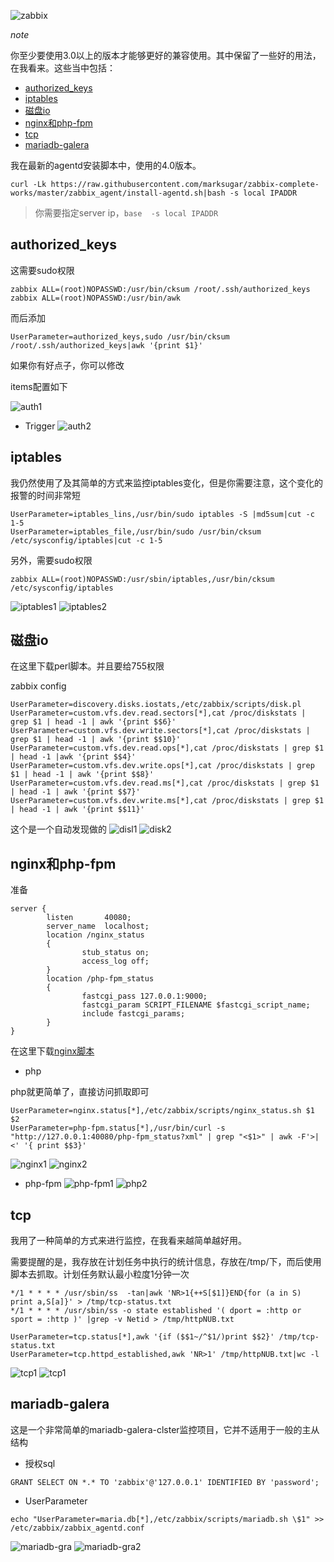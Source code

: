 
![zabbix](https://raw.githubusercontent.com/marksugar/zabbix-complete-works/master/img/zabbixx.png)

*note*

你至少要使用3.0以上的版本才能够更好的兼容使用。其中保留了一些好的用法，在我看来。这些当中包括：

* [authorized_keys](#authorized_keys)
* [iptables](#iptables)
* [磁盘io](#磁盘io)
* [nginx和php-fpm](#nginx和php-fpm)
* [tcp](#tcp)
* [mariadb-galera](#mariadb-galera)

我在最新的agentd安装脚本中，使用的4.0版本。

```
curl -Lk https://raw.githubusercontent.com/marksugar/zabbix-complete-works/master/zabbix_agent/install-agentd.sh|bash -s local IPADDR
```

> 你需要指定server ip，`base  -s local IPADDR`

## authorized_keys

这需要sudo权限

```
zabbix ALL=(root)NOPASSWD:/usr/bin/cksum /root/.ssh/authorized_keys
zabbix ALL=(root)NOPASSWD:/usr/bin/awk
```

而后添加

```
UserParameter=authorized_keys,sudo /usr/bin/cksum /root/.ssh/authorized_keys|awk '{print $1}'
```

如果你有好点子，你可以修改

items配置如下

![auth1](https://raw.githubusercontent.com/marksugar/zabbix-complete-works/master/img/auth1.png)
- Trigger
![auth2](https://raw.githubusercontent.com/marksugar/zabbix-complete-works/master/img/auth2.png)

## iptables

我仍然使用了及其简单的方式来监控iptables变化，但是你需要注意，这个变化的报警的时间非常短

```
UserParameter=iptables_lins,/usr/bin/sudo iptables -S |md5sum|cut -c 1-5
UserParameter=iptables_file,/usr/bin/sudo /usr/bin/cksum /etc/sysconfig/iptables|cut -c 1-5
```

另外，需要sudo权限

```
zabbix ALL=(root)NOPASSWD:/usr/sbin/iptables,/usr/bin/cksum /etc/sysconfig/iptables
```
![iptables1](https://raw.githubusercontent.com/marksugar/zabbix-complete-works/master/img/iptables1.png)
![iptables2](https://raw.githubusercontent.com/marksugar/zabbix-complete-works/master/img/iptables2.png)
## 磁盘io

在这里下载perl脚本。并且要给755权限

zabbix config 

```
UserParameter=discovery.disks.iostats,/etc/zabbix/scripts/disk.pl
UserParameter=custom.vfs.dev.read.sectors[*],cat /proc/diskstats | grep $1 | head -1 | awk '{print $$6}'
UserParameter=custom.vfs.dev.write.sectors[*],cat /proc/diskstats | grep $1 | head -1 | awk '{print $$10}'
UserParameter=custom.vfs.dev.read.ops[*],cat /proc/diskstats | grep $1 | head -1 |awk '{print $$4}'
UserParameter=custom.vfs.dev.write.ops[*],cat /proc/diskstats | grep $1 | head -1 | awk '{print $$8}'
UserParameter=custom.vfs.dev.read.ms[*],cat /proc/diskstats | grep $1 | head -1 | awk '{print $$7}'
UserParameter=custom.vfs.dev.write.ms[*],cat /proc/diskstats | grep $1 | head -1 | awk '{print $$11}'
```

这个是一个自动发现做的
![disl1](https://raw.githubusercontent.com/marksugar/zabbix-complete-works/master/img/disk1.png)
![disk2](https://raw.githubusercontent.com/marksugar/zabbix-complete-works/master/img/disk2.png)

## nginx和php-fpm

准备

```
server {
        listen       40080;
        server_name  localhost;
        location /nginx_status
        {
                stub_status on;
                access_log off;
        }
        location /php-fpm_status
        {
                fastcgi_pass 127.0.0.1:9000;
                fastcgi_param SCRIPT_FILENAME $fastcgi_script_name;
                include fastcgi_params;
        }
}
```

在这里下载[nginx脚本](https://github.com/marksugar/zabbix-complete-works/blob/master/nginx/nginx_status.sh)

- php

php就更简单了，直接访问抓取即可

```
UserParameter=nginx.status[*],/etc/zabbix/scripts/nginx_status.sh $1 $2
UserParameter=php-fpm.status[*],/usr/bin/curl -s "http://127.0.0.1:40080/php-fpm_status?xml" | grep "<$1>" | awk -F'>|<' '{ print $$3}'
```
![nginx1](https://raw.githubusercontent.com/marksugar/zabbix-complete-works/master/img/nginx1.png)
![nginx2](https://raw.githubusercontent.com/marksugar/zabbix-complete-works/master/img/nginx2.png)
- php-fpm
![php-fpm1](https://raw.githubusercontent.com/marksugar/zabbix-complete-works/master/img/php1.png)
![php2](https://raw.githubusercontent.com/marksugar/zabbix-complete-works/master/img/php2.png)
## tcp

我用了一种简单的方式来进行监控，在我看来越简单越好用。

需要提醒的是，我存放在计划任务中执行的统计信息，存放在/tmp/下，而后使用脚本去抓取。计划任务默认最小粒度1分钟一次

```
*/1 * * * * /usr/sbin/ss  -tan|awk 'NR>1{++S[$1]}END{for (a in S) print a,S[a]}' > /tmp/tcp-status.txt
*/1 * * * * /usr/sbin/ss -o state established '( dport = :http or sport = :http )' |grep -v Netid > /tmp/httpNUB.txt
```

```
UserParameter=tcp.status[*],awk '{if ($$1~/^$1/)print $$2}' /tmp/tcp-status.txt
UserParameter=tcp.httpd_established,awk 'NR>1' /tmp/httpNUB.txt|wc -l
```
![tcp1](https://raw.githubusercontent.com/marksugar/zabbix-complete-works/master/img/tcp1.png)
![tcp1](https://raw.githubusercontent.com/marksugar/zabbix-complete-works/master/img/tcp2.png)
## mariadb-galera

这是一个非常简单的mariadb-galera-clster监控项目，它并不适用于一般的主从结构

- 授权sql

```
GRANT SELECT ON *.* TO 'zabbix'@'127.0.0.1' IDENTIFIED BY 'password';
```

- UserParameter

```
echo "UserParameter=maria.db[*],/etc/zabbix/scripts/mariadb.sh \$1" >> /etc/zabbix/zabbix_agentd.conf
```
![mariadb-gra](https://raw.githubusercontent.com/marksugar/zabbix-complete-works/master/img/mariadb-gra1.png)
![mariadb-gra2](https://raw.githubusercontent.com/marksugar/zabbix-complete-works/master/img/mariadb-gra2.png)